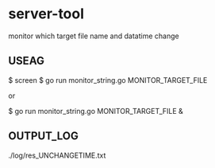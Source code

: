 # server-tool

monitor which target file name and datatime change  

## USEAG

$ screen
$ go run monitor_string.go MONITOR_TARGET_FILE

or

$ go run monitor_string.go MONITOR_TARGET_FILE &

## OUTPUT_LOG

./log/res_UNCHANGETIME.txt

